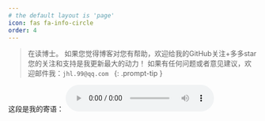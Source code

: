 ```yaml
---
# the default layout is 'page'
icon: fas fa-info-circle
order: 4
---
```


> 在读博士。
> 如果您觉得博客对您有帮助，欢迎给我的GitHub关注+多多star
> 您的关注和支持是我更新最大的动力！
> 如果有任何问题或者意见建议，欢迎邮件我：`jhl.99@qq.com `
{: .prompt-tip }

这段是我的寄语：
<audio controls frameborder="no" border="0" marginwidth="0" marginheight="0" width=430 height=86 src="/welcome.wav">

